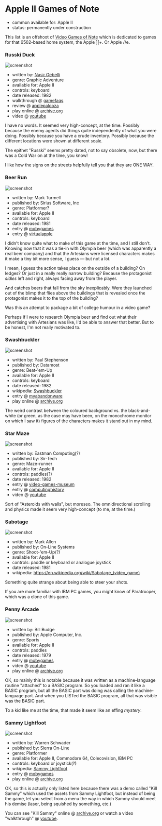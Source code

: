Apple II Games of Note
======================

*   common available for: Apple II
*   status: permanently under construction

This list is an offshoot of [Video Games of Note](Video%20Games%20of%20Note.md)
which is dedicated to games for that 6502-based home system, the Apple ][+.  Or Apple //e.

### Russki Duck

![screenshot](http://www.platypuscomix.net/applepalooza/russki2.gif)

*   written by: [Nasir Gebelli](https://en.wikipedia.org/wiki/Nasir_Gebelli)
*   genre: Graphic Adventure
*   available for: Apple II
*   controls: keyboard
*   date released: 1982
*   walkthrough @ [gamefaqs](https://www.gamefaqs.com/appleii/580574-russki-duck/faqs/10379)
*   review @ [applepalooza](http://www.platypuscomix.net/applepalooza/russkiduck.html)
*   play online @ [archive.org](https://archive.org/details/a2_Russki_Duck_1982_Gebelli_Software_cr_Mr._Xerox)
*   video @ [youtube](https://www.youtube.com/watch?v=GjH2dmleaZY)

I have no words.  It seemed very high-concept, at the time.  Possibly because
the enemy agents did things quite independently of what you were doing.
Possibly because you have a crude inventory.  Possibly because the different
locations were shown at different scale.

The epithet "Russki" seems pretty dated, not to say obsolete, now, but there
was a Cold War on at the time, you know!

I like how the signs on the streets helpfully tell you that they are ONE WAY.

### Beer Run

![screenshot](http://www.mobygames.com/images/shots/s/819976-beer-run-apple-ii-screenshot-elevator-appears.jpg)

*   written by: Mark Turmell
*   published by: Sirius Software, Inc
*   genre: Platformer?
*   available for: Apple II
*   controls: keyboard
*   date released: 1981
*   entry @ [mobygames](http://www.mobygames.com/game/beer-run)
*   entry @ [virtualapple](http://www.virtualapple.org/beerrundisk.html)

I didn't know quite what to make of this game at the time, and I still don't.
Knowing now that it was a tie-in with Olympia beer (which was apparently a
real beer company) and that the Artesians were licensed characters makes it
make a tiny bit more sense, I guess — but not a lot.

I mean, I guess the action takes place on the outside of a building?  On ledges?
Or just in a really really narrow building?  Because the protagonist *sidles*
left and right, always facing away from the player.

And catches beers that fall from the sky inexplicably.  Were they launched out
of the blimp that flies above the buildings that is revealed once the protagonist
makes it to the top of the building?

Was this an attempt to package a bit of college humour in a video game?

Perhaps if I were to research Olympia beer and find out what their advertising
with Artesians was like, I'd be able to answer that better.  But to be honest,
I'm not really motivated to.

### Swashbuckler

![screenshot](http://www.myabandonware.com/media/screenshots/s/swashbuckler-bkh/thumbs/swashbuckler_2.png)

*   written by: Paul Stephenson
*   published by: Datamost
*   genre: Beat-'em-Up
*   available for: Apple II
*   controls: keyboard
*   date released: 1982
*   wikipedia: [Swashbuckler](https://en.wikipedia.org/wiki/Swashbuckler_(video_game))
*   entry @ [myabandonware](http://www.myabandonware.com/game/swashbuckler-7n4)
*   play online @ [archive.org](https://archive.org/details/a2_Swashbuckler_1982_Datamost)

The weird contrast between the coloured background vs. the black-and-white
(or green, as the case may have been, on the monochrome monitor on which I
saw it) figures of the characters makes it stand out in my mind.

### Star Maze

![screenshot](https://www.video-games-museum.com/en/screenshots/Apple%20II/3/13056-ingame-Star-Maze.png)

*   written by: Eastman Computing(?)
*   published by: Sir-Tech
*   genre: Maze-runner
*   available for: Apple II
*   controls: paddles(?)
*   date released: 1982
*   entry @ [video-games-museum](https://www.video-games-museum.com/en/game/Star-Maze/37/3/13056)
*   entry @ [computinghistory](http://www.computinghistory.org.uk/det/31821/Star-Maze/)
*   video @ [youtube](https://www.youtube.com/watch?v=dJQ-hnM_Gtw)

Sort of "Asteroids with walls", but moreseo.  The omnidirectional scrolling and physics
made it seem very high-concept (to me, at the time.)

### Sabotage

![screenshot](https://upload.wikimedia.org/wikipedia/en/6/65/Sabotage_computer_game.png)

*   written by: Mark Allen
*   published by: On-Line Systems
*   genre: Shoot-'em-Up(?)
*   available for: Apple II
*   controls: paddle or keyboard or analogue joystick
*   date released: 1981
*   wikipedia: https://en.wikipedia.org/wiki/Sabotage_(video_game)

Something quite strange about being able to steer your shots.

If you are more familiar with IBM PC games, you might know of
Paratrooper, which was a clone of this game.

### Penny Arcade

![screenshot](https://archive.org/services/img/a2_Penny_Arcade_1979_Apple)

*   written by: Bill Budge
*   published by: Apple Computer, Inc.
*   genre: Sports
*   available for: Apple II
*   controls: paddles
*   date released: 1979
*   entry @ [mobygames](http://www.mobygames.com/game/apple2/apple-tapes-introductory-programs-for-the-apple-ii-plus)
*   video @ [youtube](https://www.youtube.com/watch?v=4h67eM0RAdM)
*   play online @ [archive.org](https://archive.org/details/a2_Penny_Arcade_1979_Apple)

OK, so mainly this is notable because it was written as a machine-language
routine "attached" to a BASIC program.  So you loaded and ran it like a BASIC
program, but all the BASIC part was doing was calling the machine-language
part.  And when you LISTed the BASIC program, all that was visible was
the BASIC part.

To a kid like me at the time, that made it seem like an effing *mystery*.

### Sammy Lightfoot

![screenshot](http://www.mobygames.com/images/shots/l/88587-sammy-lightfoot-apple-ii-screenshot-using-the-trampoline.gif)

*   written by: Warren Schwader
*   published by: Sierra On-Line
*   genre: Platformer
*   available for: Apple II, Commodore 64, Colecovision, IBM PC
*   controls: keyboard or joystick(?)
*   wikipedia: [Sammy Lightfoot](https://en.wikipedia.org/wiki/Sammy_Lightfoot)
*   entry @ [mobygames](http://www.mobygames.com/game/apple2/sammy-lightfoot)
*   play online @ [archive.org](https://archive.org/details/a2_Sammy_Lightfoot_1983_Sierra_cr_Mr._Krac_Man_o)

OK, so this is actually only listed here because there was a demo
called "Kill Sammy" which used the assets from Sammy Lightfoot, but
instead of being the game, let you select from a menu the way in
which Sammy should meet his demise (laser, being squished by something,
etc.)

You can see "Kill Sammy" online @ [archive.org](https://archive.org/details/a2_Kill_Sammy_19xx_Grue_The)
or watch a video "walkthrough" @ [youtube](https://www.youtube.com/watch?v=GfTJD8tvxi4).
